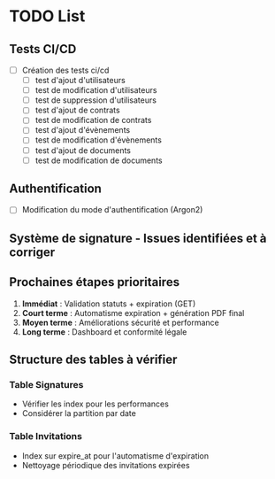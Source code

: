 # TODO List

## Tests CI/CD

- [ ] Création des tests ci/cd
  - [ ] test d'ajout d'utilisateurs
  - [ ] test de modification d'utilisateurs
  - [ ] test de suppression d'utilisateurs
  - [ ] test d'ajout de contrats
  - [ ] test de modification de contrats
  - [ ] test d'ajout d'évènements
  - [ ] test de modification d'évènements
  - [ ] test d'ajout de documents
  - [ ] test de modification de documents

## Authentification

- [ ] Modification du mode d'authentification (Argon2)

## Système de signature - Issues identifiées et à corriger

## Prochaines étapes prioritaires

1. **Immédiat** : Validation statuts + expiration (GET)
2. **Court terme** : Automatisme expiration + génération PDF final
3. **Moyen terme** : Améliorations sécurité et performance
4. **Long terme** : Dashboard et conformité légale

## Structure des tables à vérifier

### Table Signatures

- Vérifier les index pour les performances
- Considérer la partition par date

### Table Invitations

- Index sur expire_at pour l'automatisme d'expiration
- Nettoyage périodique des invitations expirées
